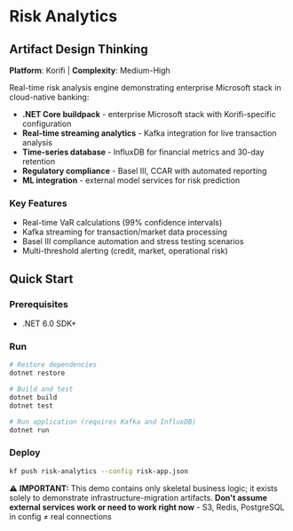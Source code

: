 # Risk Analytics

## Artifact Design Thinking

**Platform**: Korifi | **Complexity**: Medium-High

Real-time risk analysis engine demonstrating enterprise Microsoft stack in cloud-native banking:

- **.NET Core buildpack** - enterprise Microsoft stack with Korifi-specific configuration
- **Real-time streaming analytics** - Kafka integration for live transaction analysis
- **Time-series database** - InfluxDB for financial metrics and 30-day retention
- **Regulatory compliance** - Basel III, CCAR with automated reporting
- **ML integration** - external model services for risk prediction

### Key Features
- Real-time VaR calculations (99% confidence intervals)
- Kafka streaming for transaction/market data processing
- Basel III compliance automation and stress testing scenarios
- Multi-threshold alerting (credit, market, operational risk)

## Quick Start

### Prerequisites
- .NET 6.0 SDK+

### Run
```bash
# Restore dependencies
dotnet restore

# Build and test
dotnet build
dotnet test

# Run application (requires Kafka and InfluxDB)
dotnet run
```

### Deploy
```bash
kf push risk-analytics --config risk-app.json
```

⚠️ **IMPORTANT:** This demo contains only skeletal business logic; it exists solely to demonstrate infrastructure-migration artifacts.
**Don't assume external services work or need to work right now** - S3, Redis, PostgreSQL in config ≠ real connections  